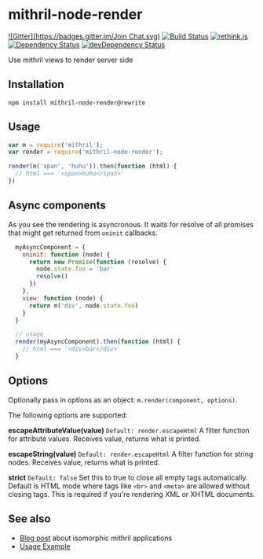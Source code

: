 mithril-node-render
===================
[![Gitter](https://badges.gitter.im/Join Chat.svg)](https://gitter.im/StephanHoyer/mithril-node-render?utm_source=badge&utm_medium=badge&utm_campaign=pr-badge&utm_content=badge)
[![Build Status](https://travis-ci.org/StephanHoyer/mithril-node-render.svg?branch=master)](https://travis-ci.org/StephanHoyer/mithril-node-render)
[![rethink.js](https://img.shields.io/badge/rethink-js-yellow.svg)](https://github.com/rethinkjs/manifest)
[![Dependency Status](https://david-dm.org/stephanhoyer/mithril-node-render.svg)](https://david-dm.org/stephanhoyer/mithril-node-render)
[![devDependency Status](https://david-dm.org/stephanhoyer/mithril-node-render/dev-status.svg)](https://david-dm.org/stephanhoyer/mithril-node-render#info=devDependencies)

Use mithril views to render server side

Installation
------------

```
npm install mithril-node-render@rewrite
```

Usage
-----

```javascript
var m = require('mithril');
var render = require('mithril-node-render');

render(m('span', 'huhu')).then(function (html) {
  // html === '<span>huhu</span>'
})
```

Async components
----------------

As you see the rendering is asyncronous. It waits for resolve of all promises
that might get returned from `oninit` callbacks.

```javascript
  myAsyncComponent = {
    oninit: function (node) {
      return new Promise(function (resolve) {
        node.state.foo = 'bar'
        resolve()
      })
    },
    view: function (node) {
      return m('div', node.state.foo)
    }
  }

  // usage
  render(myAsyncComponent).then(function (html) {
    // html === '<div>bar</div>'
  }
```


Options
-------

Optionally pass in options as an object: `m.render(component, options)`.

The following options are supported:

**escapeAttributeValue(value)**
`Default: render.escapeHtml`
A filter function for attribute values. Receives value, returns what is printed.

**escapeString(value)**
`Default: render.escapeHtml`
A filter function for string nodes. Receives value, returns what is printed.

**strict**
`Default: false`
Set this to true to close all empty tags automatically. Default is HTML mode where tags like `<br>` and `<meta>` are allowed without closing tags. This is required if you're rendering XML or XHTML documents.


See also
--------

* [Blog post](https://gist.github.com/StephanHoyer/bddccd9e159828867d2a) about isomorphic mithril applications
* [Usage Example](https://github.com/StephanHoyer/mithril-isomorphic-example/blob/master/README.md)
